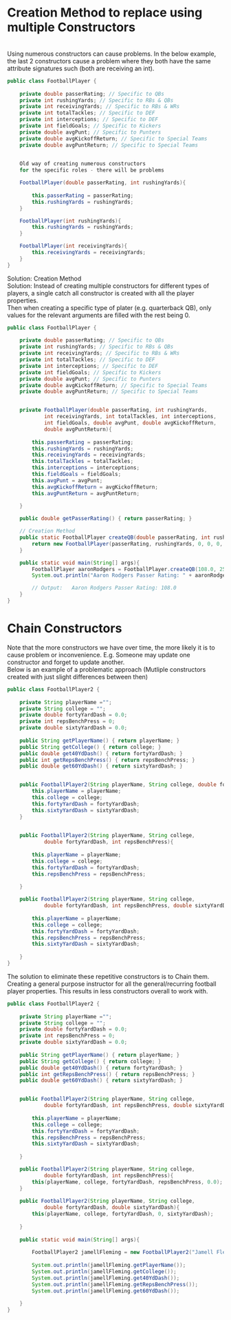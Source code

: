 # Creation Method to replace using multiple Constructors
<br>Using numerous constructors can cause problems. In the below example, the last 2 constructors cause a problem where they both have the same attribute signatures such (both are receiving an int).

```Java
public class FootballPlayer {
	
	private double passerRating; // Specific to QBs
	private int rushingYards; // Specific to RBs & QBs
	private int receivingYards; // Specific to RBs & WRs 
	private int totalTackles; // Specific to DEF
	private int interceptions; // Specific to DEF
	private int fieldGoals; // Specific to Kickers
	private double avgPunt; // Specific to Punters
	private double avgKickoffReturn; // Specific to Special Teams
	private double avgPuntReturn; // Specific to Special Teams

	
	Old way of creating numerous constructors
	for the specific roles - there will be problems

	FootballPlayer(double passerRating, int rushingYards){
		
		this.passerRating = passerRating;
		this.rushingYards = rushingYards;	
	}

	FootballPlayer(int rushingYards){
		this.rushingYards = rushingYards;
	}

	FootballPlayer(int receivingYards){
		this.receivingYards = receivingYards;
	}
}
```
Solution: Creation Method
<br>Solution: Instead of creating multiple constructors for different types of players, a single catch all constructor is created with all the player properties.
<br>Then when creating a specific type of plater (e.g. quarterback QB), only values for the relevant arguments are filled with the rest being 0.

```Java
public class FootballPlayer {
	
	private double passerRating; // Specific to QBs
	private int rushingYards; // Specific to RBs & QBs
	private int receivingYards; // Specific to RBs & WRs 
	private int totalTackles; // Specific to DEF
	private int interceptions; // Specific to DEF
	private int fieldGoals; // Specific to Kickers
	private double avgPunt; // Specific to Punters
	private double avgKickoffReturn; // Specific to Special Teams
	private double avgPuntReturn; // Specific to Special Teams


	private FootballPlayer(double passerRating, int rushingYards,
			int receivingYards, int totalTackles, int interceptions,
			int fieldGoals, double avgPunt, double avgKickoffReturn,
			double avgPuntReturn){
		
		this.passerRating = passerRating;
		this.rushingYards = rushingYards;
		this.receivingYards = receivingYards;
		this.totalTackles = totalTackles;
		this.interceptions = interceptions;
		this.fieldGoals = fieldGoals;
		this.avgPunt = avgPunt;
		this.avgKickoffReturn = avgKickoffReturn;
		this.avgPuntReturn = avgPuntReturn;
		
	}

	public double getPasserRating() { return passerRating; }

	// Creation Method
	public static FootballPlayer createQB(double passerRating, int rushingYards){
		return new FootballPlayer(passerRating, rushingYards, 0, 0, 0, 0, 0.0, 0.0, 0.0); 
	}

	public static void main(String[] args){
		FootballPlayer aaronRodgers = FootballPlayer.createQB(108.0, 259);
		System.out.println("Aaron Rodgers Passer Rating: " + aaronRodgers.getPasserRating());

		// Output:   Aaron Rodgers Passer Rating: 108.0	
	}
}
```

# Chain Constructors
Note that the more constructors we have over time, the more likely it is to cause problem or inconvenience. E.g. Someone may update one constructor and forget to update another.
<br>Below is an example of a problematic approach (Mutliple constructors created with just slight differences between then)

```Java
public class FootballPlayer2 {
	
	private String playerName ="";
	private String college = "";
	private double fortyYardDash = 0.0;
	private int repsBenchPress = 0;
	private double sixtyYardDash = 0.0;
	
	public String getPlayerName() { return playerName; }
	public String getCollege() { return college; }
	public double get40YdDash() { return fortyYardDash; }
	public int getRepsBenchPress() { return repsBenchPress; }
	public double get60YdDash() { return sixtyYardDash; }


    public FootballPlayer2(String playerName, String college, double fortyYardDash, double sixtyYardDash){
        this.playerName = playerName;
        this.college = college;
        this.fortyYardDash = fortyYardDash;
        this.sixtyYardDash = sixtyYardDash;
    }

 
    public FootballPlayer2(String playerName, String college, 
			double fortyYardDash, int repsBenchPress){
		
		this.playerName = playerName;
		this.college = college;
		this.fortyYardDash = fortyYardDash;
		this.repsBenchPress = repsBenchPress;
		
	}

    public FootballPlayer2(String playerName, String college, 
			double fortyYardDash, int repsBenchPress, double sixtyYardDash){
		
		this.playerName = playerName;
		this.college = college;
		this.fortyYardDash = fortyYardDash;
		this.repsBenchPress = repsBenchPress;
		this.sixtyYardDash = sixtyYardDash;
		
	}
}
```

The solution to eliminate these repetitive constructors is to Chain them. Creating a general purpose instructor for all the general/recurring football player properties. This results in less constructors overall to work with.

```Java
public class FootballPlayer2 {
	
	private String playerName ="";
	private String college = "";
	private double fortyYardDash = 0.0;
	private int repsBenchPress = 0;
	private double sixtyYardDash = 0.0;
	
	public String getPlayerName() { return playerName; }
	public String getCollege() { return college; }
	public double get40YdDash() { return fortyYardDash; }
	public int getRepsBenchPress() { return repsBenchPress; }
	public double get60YdDash() { return sixtyYardDash; }


    public FootballPlayer2(String playerName, String college, 
			double fortyYardDash, int repsBenchPress, double sixtyYardDash){
		
		this.playerName = playerName;
		this.college = college;
		this.fortyYardDash = fortyYardDash;
		this.repsBenchPress = repsBenchPress;
		this.sixtyYardDash = sixtyYardDash;
		
	}

    public FootballPlayer2(String playerName, String college, 
			double fortyYardDash, int repsBenchPress){
		this(playerName, college, fortyYardDash, repsBenchPress, 0.0);
	}
	
	public FootballPlayer2(String playerName, String college, 
			double fortyYardDash, double sixtyYardDash){
		this(playerName, college, fortyYardDash, 0, sixtyYardDash);
		
	}
	
	public static void main(String[] args){
		
		FootballPlayer2 jamellFleming = new FootballPlayer2("Jamell Fleming", "Oklahoma", 4.53, 10.75);
		
		System.out.println(jamellFleming.getPlayerName());
		System.out.println(jamellFleming.getCollege());
		System.out.println(jamellFleming.get40YdDash());
		System.out.println(jamellFleming.getRepsBenchPress());
		System.out.println(jamellFleming.get60YdDash());
		
	}
}
```